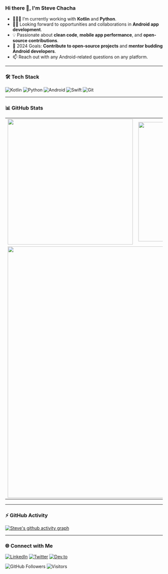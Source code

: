 ### Hi there 👋, I'm Steve Chacha

- 👨🏾‍💻 I’m currently working with **Kotlin** and **Python**.
- ✌🏾 Looking forward to opportunities and collaborations in **Android app development**.
- 💡 Passionate about **clean code**, **mobile app performance**, and **open-source contributions**.
- 🎯 2024 Goals: **Contribute to open-source projects** and **mentor budding Android developers**.
- 📫 Reach out with any Android-related questions on any platform.

---

### 🛠️ Tech Stack

![Kotlin](https://img.shields.io/badge/Kotlin-0095D5?style=for-the-badge&logo=kotlin&logoColor=white)
![Python](https://img.shields.io/badge/Python-3776AB?style=for-the-badge&logo=python&logoColor=white)
![Android](https://img.shields.io/badge/Android-3DDC84?style=for-the-badge&logo=android&logoColor=white)
![Swift](https://img.shields.io/badge/Swift-FA7343?style=for-the-badge&logo=swift&logoColor=white)
![Git](https://img.shields.io/badge/Git-F05032?style=for-the-badge&logo=git&logoColor=white)

---

### 📊 GitHub Stats

<div align="center">
  <table>
    <tr>
        <td><img width="400px" src="https://github-readme-stats.vercel.app/api?username=stevechacha&count_private=true&show_icons=true&theme=dark&layout=compact" /></td>
        <td><img width="380px" src="https://github-readme-stats.vercel.app/api/top-langs/?username=stevechacha&hide=html&layout=compact&theme=dark" /></td>
    </tr>   
    <tr>
      <td colspan="2">
         <img width="800px" src="https://github-readme-streak-stats.herokuapp.com/?user=stevechacha&theme=vision-friendly-dark" />
      </td>  
    </tr>
  </table>
</div>

---

### ⚡ GitHub Activity

[![Steve's github activity graph](https://github-readme-activity-graph.vercel.app/graph?username=stevechacha&theme=github)](https://github.com/ashutosh00710/github-readme-activity-graph)

---

### 🌐 Connect with Me

[![LinkedIn](https://img.shields.io/badge/LinkedIn-0077B5?style=for-the-badge&logo=linkedin&logoColor=white)](https://linkedin.com/in/stephen-chacha-895778184/)
[![Twitter](https://img.shields.io/badge/Twitter-1DA1F2?style=for-the-badge&logo=twitter&logoColor=white)](https://twitter.com/Stevechacha5)
[![Dev.to](https://img.shields.io/badge/Dev.to-0A0A0A?style=for-the-badge&logo=devdotto&logoColor=white)](https://dev.to/stevechacha)

![GitHub Followers](https://img.shields.io/github/followers/stevechacha?style=plastic)
![Visitors](https://visitor-badge.glitch.me/badge?page_id=stevechacha)




